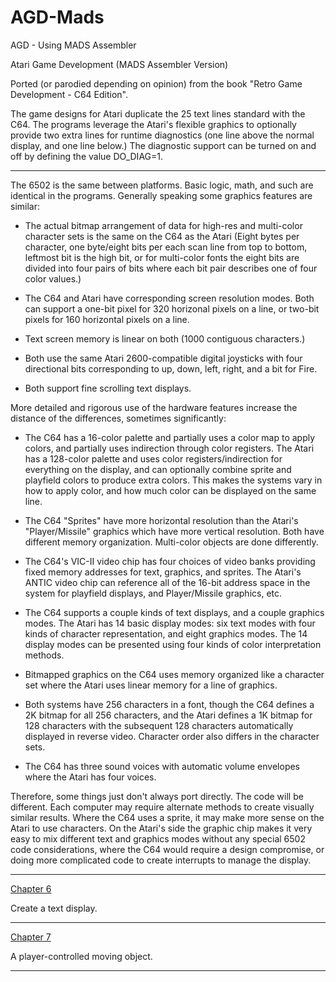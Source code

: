 # AGD-Mads
AGD - Using MADS Assembler

Atari Game Development (MADS Assembler Version)

Ported (or parodied depending on opinion) from the book "Retro Game Development - C64 Edition".

The game designs for Atari duplicate the 25 text lines standard with the C64.  The programs leverage the Atari's flexible graphics to optionally provide two extra lines for runtime diagnostics (one line above the normal display, and one line below.)  The diagnostic support can be turned on and off by defining the value DO_DIAG=1.

---

The 6502 is the same between platforms.  Basic logic, math, and such are identical in the programs.  Generally speaking some graphics features are similar:

- The actual bitmap arrangement of data for high-res and multi-color character sets is the same on the C64 as the Atari (Eight bytes per character, one byte/eight bits per each scan line from top to bottom, leftmost bit is the high bit,  or for multi-color fonts the eight bits are divided into four pairs of bits where each bit pair describes one of four color values.)

- The C64 and Atari have corresponding screen resolution modes.  Both can support a one-bit pixel for 320 horizonal pixels on a line, or two-bit pixels for 160 horizontal pixels on a line.

- Text screen memory is linear on both (1000 contiguous characters.)

- Both use the same Atari 2600-compatible digital joysticks with four directional bits corresponding to up, down, left, right, and a bit for Fire.

- Both support fine scrolling text displays. 

More detailed and rigorous use of the hardware features increase the distance of the differences, sometimes significantly:

- The C64 has a 16-color palette and partially uses a color map to apply colors, and partially uses indirection through color registers.  The Atari has a 128-color palette and uses color registers/indirection for everything on the display, and can optionally combine sprite and playfield colors to produce extra colors.  This makes the systems vary in how to apply color, and how much color can be displayed on the same line. 

- The C64 "Sprites" have more horizontal resolution than the Atari's "Player/Missile" graphics which have more vertical resolution.  Both have different memory organization.  Multi-color objects are done differently.

- The C64's VIC-II video chip has four choices of video banks providing fixed memory addresses for text, graphics, and sprites.  The Atari's ANTIC video chip can reference all of the 16-bit address space in the system for playfield displays, and Player/Missile graphics, etc.

- The C64 supports a couple kinds of text displays, and a couple graphics modes. The Atari has 14 basic display modes: six text modes with four kinds of character representation, and eight graphics modes.  The 14 display modes can be presented using four kinds of color interpretation methods. 

- Bitmapped graphics on the C64 uses memory organized like a character set where the Atari uses linear memory for a line of graphics.

- Both systems have 256 characters in a font, though the C64 defines a 2K bitmap for all 256 characters, and the Atari defines a 1K bitmap for 128 characters with the subsequent 128 characters automatically displayed in reverse video.  Character order also differs in the character sets.

- The C64 has three sound voices with automatic volume envelopes where the Atari has four voices.

Therefore, some things just don't always port directly.  The code will be different.  Each computer may require alternate methods to create visually similar results.   Where the C64 uses a sprite, it may make more sense on the Atari to use characters.  On the Atari's side the graphic chip makes it very easy to mix different text and graphics modes without any special 6502 code considerations, where the C64 would require a design compromise, or doing more complicated code to create interrupts to manage the display.

---

[Chapter 6](https://github.com/kenjennings/AGD-Mads/blob/master/chap06_README.md "Chapter 6") 

Create a text display.

---

[Chapter 7](https://github.com/kenjennings/AGD-Mads/blob/master/chap07_README.md "Chapter 7") 

A player-controlled moving object. 

---
